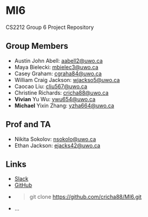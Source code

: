 # MI6
CS2212 Group 6 Project Repository

## Group Members
* Austin John Abell: <aabell2@uwo.ca>
* Maya Bielecki: <mbielec3@uwo.ca>
* Casey Graham: <cgraha84@uwo.ca>
* William Craig Jackson: <wjackso5@uwo.ca>
* Caocao Liu: <cliu567@uwo.ca>
* Christine Richards: <cricha88@uwo.ca>
* __Vivian__ Yu Wu: <ywu654@uwo.ca>
* __Michael__ Yixin Zhang: <yzha664@uwo.ca>

## Prof and TA
* Nikita Sokolov: <nsokolo@uwo.ca>
* Ethan Jackson: <ejacks42@uwo.ca>

## Links
* [Slack](2212groupproject.slack.com)
* [GitHub](github.com/cricha88/MI6)
* > git clone https://github.com/cricha88/MI6.git
* ...
